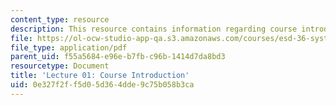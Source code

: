 ```yaml
---
content_type: resource
description: This resource contains information regarding course introduction.
file: https://ol-ocw-studio-app-qa.s3.amazonaws.com/courses/esd-36-system-project-management-fall-2012/0e327f2ff5d05d364dde9c75b058b3ca_MITESD_36F12_Lec01.pdf
file_type: application/pdf
parent_uid: f55a5684-e96e-b7fb-c96b-1414d7da8bd3
resourcetype: Document
title: 'Lecture 01: Course Introduction'
uid: 0e327f2f-f5d0-5d36-4dde-9c75b058b3ca
---
```

